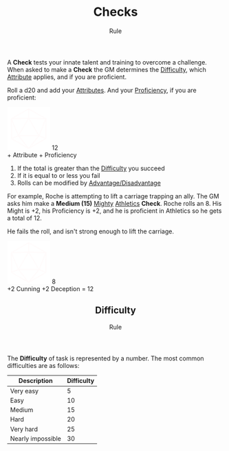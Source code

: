 <header>

# Checks

<p class="subheading">Rule</p>

</header>

A **Check** tests your innate talent and training to overcome a challenge. When asked to make a **Check** the GM determines the [Difficulty](#difficulty), which [Attribute](pages/characters/attributes.md) applies, and if you are proficient.

Roll a d20 and add your [Attributes](pages/characters/attributes.md). And your [Proficiency](pages/rules/proficiency.md), if you are proficient:

<div class="example-roll">
  <div class="roll">
    <img src="assets/images/d20.svg" style="width: 100px;">
    <span class="result">12</span>
  </div>
  +
  <span class="bonus"> <span class="caption">Attribute</span></span>
  +
  <span class="bonus"> <span class="caption">Proficiency</span></span>
</div>

  1. If the total is greater than the [Difficulty](#difficulty) you succeed
  2. If it is equal to or less you fail
  3. Rolls can be modified by [Advantage/Disadvantage](pages/rules/advantage.md)

For example, Roche is attempting to lift a carriage trapping an ally. The GM asks him make a **Medium (15)** [Mighty](pages/characters/attributes.md?id=might) [Athletics](pages/characters/skills.md#athletics) **Check**. Roche rolls an 8. His Might is +2, his Proficiency is +2, and he is proficient in Athletics so he gets a total of 12.

He fails the roll, and isn't strong enough to lift the carriage.

<div class="example-roll">
  <div class="roll">
    <img src="assets/images/d20.svg" style="width: 100px;">
    <span class="result">8</span>
  </div>
  <span class="bonus">+2 <span class="caption">Cunning</span></span>
  <span class="bonus">+2 <span class="caption">Deception</span></span>
  =
  12
</div>

<header>

## Difficulty

<p class="subheading">Rule</p>

</header>

The **Difficulty** of task is represented by a number. The most common difficulties are as follows:

| Description       | Difficulty  |
| ----------------- | ----------- |
| Very easy         | 5           |
| Easy              | 10          |
| Medium            | 15          |
| Hard              | 20          |
| Very hard         | 25          |
| Nearly impossible | 30          |
